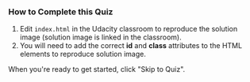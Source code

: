 ### How to Complete this Quiz

1. Edit `index.html` in the Udacity classroom to reproduce the solution image (solution image is linked in the classroom).
2. You will need to add the correct **id** and **class** attributes to the HTML elements to reproduce solution image.

When you're ready to get started, click "Skip to Quiz".